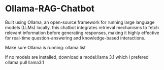 # Ollama-RAG-Chatbot
Built using Ollama, an open-source framework for running large language models (LLMs) locally, this chatbot integrates retrieval mechanisms to fetch relevant information before generating responses, making it highly effective for real-time question-answering and knowledge-based interactions.

Make sure Ollama is running:
ollama list

If no models are installed, download a model:llama 3.1 which i prefered
ollama pull llama3.1
